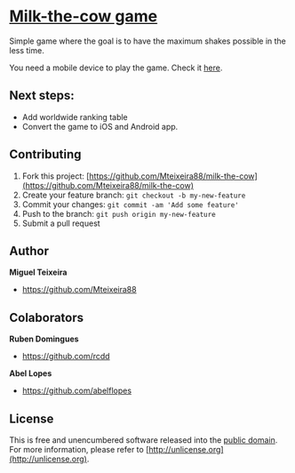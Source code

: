 # [Milk-the-cow game](https://milkthecow.today)

Simple game where the goal is to have the maximum shakes possible in the less time.

You need a mobile device to play the game. Check it [here](https://milkthecow.today).

## Next steps:
- Add worldwide ranking table
- Convert the game to iOS and Android app.

## Contributing

1. Fork this project: [https://github.com/Mteixeira88/milk-the-cow](https://github.com/Mteixeira88/milk-the-cow)
2. Create your feature branch: `git checkout -b my-new-feature`
3. Commit your changes: `git commit -am 'Add some feature'`
4. Push to the branch: `git push origin my-new-feature`
5. Submit a pull request


## Author
**Miguel Teixeira**
* <https://github.com/Mteixeira88>

## Colaborators
**Ruben Domingues**
* <https://github.com/rcdd>

**Abel Lopes**
* <https://github.com/abelflopes>

## License

This is free and unencumbered software released into the [public domain](UNLICENSE.txt). For more information,
please refer to [http://unlicense.org](http://unlicense.org).
